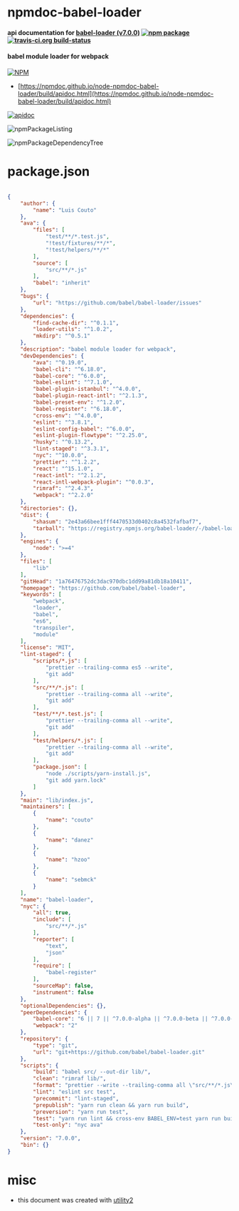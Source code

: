 # npmdoc-babel-loader

#### api documentation for  [babel-loader (v7.0.0)](https://github.com/babel/babel-loader)  [![npm package](https://img.shields.io/npm/v/npmdoc-babel-loader.svg?style=flat-square)](https://www.npmjs.org/package/npmdoc-babel-loader) [![travis-ci.org build-status](https://api.travis-ci.org/npmdoc/node-npmdoc-babel-loader.svg)](https://travis-ci.org/npmdoc/node-npmdoc-babel-loader)

#### babel module loader for webpack

[![NPM](https://nodei.co/npm/babel-loader.png?downloads=true&downloadRank=true&stars=true)](https://www.npmjs.com/package/babel-loader)

- [https://npmdoc.github.io/node-npmdoc-babel-loader/build/apidoc.html](https://npmdoc.github.io/node-npmdoc-babel-loader/build/apidoc.html)

[![apidoc](https://npmdoc.github.io/node-npmdoc-babel-loader/build/screenCapture.buildCi.browser.%252Ftmp%252Fbuild%252Fapidoc.html.png)](https://npmdoc.github.io/node-npmdoc-babel-loader/build/apidoc.html)

![npmPackageListing](https://npmdoc.github.io/node-npmdoc-babel-loader/build/screenCapture.npmPackageListing.svg)

![npmPackageDependencyTree](https://npmdoc.github.io/node-npmdoc-babel-loader/build/screenCapture.npmPackageDependencyTree.svg)



# package.json

```json

{
    "author": {
        "name": "Luis Couto"
    },
    "ava": {
        "files": [
            "test/**/*.test.js",
            "!test/fixtures/**/*",
            "!test/helpers/**/*"
        ],
        "source": [
            "src/**/*.js"
        ],
        "babel": "inherit"
    },
    "bugs": {
        "url": "https://github.com/babel/babel-loader/issues"
    },
    "dependencies": {
        "find-cache-dir": "^0.1.1",
        "loader-utils": "^1.0.2",
        "mkdirp": "^0.5.1"
    },
    "description": "babel module loader for webpack",
    "devDependencies": {
        "ava": "^0.19.0",
        "babel-cli": "^6.18.0",
        "babel-core": "^6.0.0",
        "babel-eslint": "^7.1.0",
        "babel-plugin-istanbul": "^4.0.0",
        "babel-plugin-react-intl": "^2.1.3",
        "babel-preset-env": "^1.2.0",
        "babel-register": "^6.18.0",
        "cross-env": "^4.0.0",
        "eslint": "^3.8.1",
        "eslint-config-babel": "^6.0.0",
        "eslint-plugin-flowtype": "^2.25.0",
        "husky": "^0.13.2",
        "lint-staged": "^3.3.1",
        "nyc": "^10.0.0",
        "prettier": "^1.2.2",
        "react": "^15.1.0",
        "react-intl": "^2.1.2",
        "react-intl-webpack-plugin": "^0.0.3",
        "rimraf": "^2.4.3",
        "webpack": "^2.2.0"
    },
    "directories": {},
    "dist": {
        "shasum": "2e43a66bee1fff4470533d0402c8a4532fafbaf7",
        "tarball": "https://registry.npmjs.org/babel-loader/-/babel-loader-7.0.0.tgz"
    },
    "engines": {
        "node": ">=4"
    },
    "files": [
        "lib"
    ],
    "gitHead": "1a76476752dc3dac970dbc1dd99a81db18a10411",
    "homepage": "https://github.com/babel/babel-loader",
    "keywords": [
        "webpack",
        "loader",
        "babel",
        "es6",
        "transpiler",
        "module"
    ],
    "license": "MIT",
    "lint-staged": {
        "scripts/*.js": [
            "prettier --trailing-comma es5 --write",
            "git add"
        ],
        "src/**/*.js": [
            "prettier --trailing-comma all --write",
            "git add"
        ],
        "test/**/*.test.js": [
            "prettier --trailing-comma all --write",
            "git add"
        ],
        "test/helpers/*.js": [
            "prettier --trailing-comma all --write",
            "git add"
        ],
        "package.json": [
            "node ./scripts/yarn-install.js",
            "git add yarn.lock"
        ]
    },
    "main": "lib/index.js",
    "maintainers": [
        {
            "name": "couto"
        },
        {
            "name": "danez"
        },
        {
            "name": "hzoo"
        },
        {
            "name": "sebmck"
        }
    ],
    "name": "babel-loader",
    "nyc": {
        "all": true,
        "include": [
            "src/**/*.js"
        ],
        "reporter": [
            "text",
            "json"
        ],
        "require": [
            "babel-register"
        ],
        "sourceMap": false,
        "instrument": false
    },
    "optionalDependencies": {},
    "peerDependencies": {
        "babel-core": "6 || 7 || ^7.0.0-alpha || ^7.0.0-beta || ^7.0.0-rc",
        "webpack": "2"
    },
    "repository": {
        "type": "git",
        "url": "git+https://github.com/babel/babel-loader.git"
    },
    "scripts": {
        "build": "babel src/ --out-dir lib/",
        "clean": "rimraf lib/",
        "format": "prettier --write --trailing-comma all \"src/**/*.js\" \"test/*.test.js\" \"test/helpers/*.js\" && prettier --write --trailing-comma es5 \"scripts/*.js\"",
        "lint": "eslint src test",
        "precommit": "lint-staged",
        "prepublish": "yarn run clean && yarn run build",
        "preversion": "yarn run test",
        "test": "yarn run lint && cross-env BABEL_ENV=test yarn run build && yarn run test-only",
        "test-only": "nyc ava"
    },
    "version": "7.0.0",
    "bin": {}
}
```



# misc
- this document was created with [utility2](https://github.com/kaizhu256/node-utility2)
